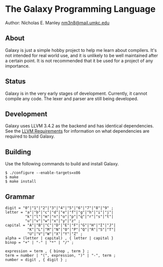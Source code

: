 # The Galaxy Programming Language

Author: Nicholas E. Manley <nm3n8@mail.umkc.edu>

## About

Galaxy is just a simple hobby project to help me learn about compilers.
It's not intended for real world use, and it is unlikely to be well
maintained after a certain point. It is not recommended that it be
used for a project of any importance.

## Status

Galaxy is in the very early stages of development. Currently, it cannot
compile any code. The lexer and parser are still being developed.

## Development

Galaxy uses LLVM 3.4.2 as the backend and has identical
dependencies. See the [LLVM Requirements](http://llvm.org/releases/3.4.2/docs/GettingStarted.html#requirements)
for information on what dependencies are required to build Galaxy.

## Building

Use the following commands to build and install Galaxy.

```shell
$ ./configure --enable-targets=x86
$ make
$ make install
```

## Grammar

```
digit = "0"|"1"|"2"|"3"|"4"|"5"|"6"|"7"|"8"|"9" ;
letter = "a"|"b"|"c"|"d"|"e"|"f"|"g"|"h"|"i"|"j"|
         "k"|"l"|"m"|"n"|"o"|"p"|"q"|"r"|"s"|"t"|
         "u"|"v"|"w"|"x"|"y"|"z" ;
capital = "A"|"B"|"C"|"D"|"E"|"F"|"G"|"H"|"I"|"J"|
          "K"|"L"|"M"|"N"|"O"|"P"|"Q"|"R"|"S"|"T"|
          "U"|"V"|"W"|"X"|"Y"|"Z" ;
alpha = (letter | capital) , { letter | capital }
binop = "+" | "-" | "*" | "/" ;

expression = term , { binop , term } ;
term = number | "(", expression, ")" | "-", term ;
number = digit , { digit } ;
```
